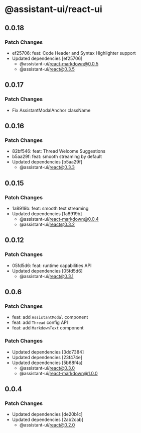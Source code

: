 # @assistant-ui/react-ui

## 0.0.18

### Patch Changes

- ef25706: feat: Code Header and Syntax Highlighter support
- Updated dependencies [ef25706]
  - @assistant-ui/react-markdown@0.0.5
  - @assistant-ui/react@0.3.5

## 0.0.17

### Patch Changes

- Fix AssistantModalAnchor className

## 0.0.16

### Patch Changes

- 82bf546: feat: Thread Welcome Suggestions
- b5aa29f: feat: smooth streaming by default
- Updated dependencies [b5aa29f]
  - @assistant-ui/react@0.3.3

## 0.0.15

### Patch Changes

- 1a8919b: feat: smooth text streaming
- Updated dependencies [1a8919b]
  - @assistant-ui/react-markdown@0.0.4
  - @assistant-ui/react@0.3.2

## 0.0.12

### Patch Changes

- 05fd5d6: feat: runtime capabilities API
- Updated dependencies [05fd5d6]
  - @assistant-ui/react@0.3.1

## 0.0.6

### Patch Changes

- feat: add `AssistantModal` component
- feat: add `Thread` config API
- feat: add `MarkdownText` component

### Patch Changes

- Updated dependencies [3dd7384]
- Updated dependencies [23f474e]
- Updated dependencies [5b68f4a]
  - @assistant-ui/react@0.3.0
  - @assistant-ui/react-markdown@1.0.0

## 0.0.4

### Patch Changes

- Updated dependencies [de20b1c]
- Updated dependencies [2ab2cab]
  - @assistant-ui/react@0.2.0
